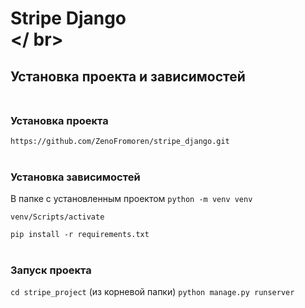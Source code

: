 # Stripe Django <br /></ br>

## Установка проекта и зависимостей <br /><br />

### Установка проекта
```https://github.com/ZenoFromoren/stripe_django.git``` <br /><br />

### Установка зависимостей
В папке с установленным проектом
```python -m venv venv```

```venv/Scripts/activate```

```pip install -r requirements.txt``` <br /><br />

### Запуск проекта
```cd stripe_project``` (из корневой папки)
```python manage.py runserver``` <br /><br />

